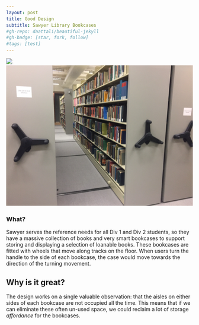```yaml
---
layout: post
title: Good Design
subtitle: Sawyer Library Bookcases
#gh-repo: daattali/beautiful-jekyll
#gh-badge: [star, fork, follow]
#tags: [test]
---
```


![](/img/SawyerBookcases3.JPG)
![](/img/SawyerBookcases2.JPG)

### What?

Sawyer serves the reference needs for all Div 1 and Div 2 students, so they have a massive collection of books and very smart bookcases to support storing and displaying a selection of loanable books. These bookcases are fitted with wheels that move along tracks on the floor. When users turn the handle to the side of each bookcase, the case would move towards the direction of the turning movement.

## Why is it great?

The design works on a single valuable observation: that the aisles on either sides of each bookcase are not occupied all the time. This means that if we can eliminate these often un-used space, we could reclaim a lot of storage *affordance* for the bookcases.
